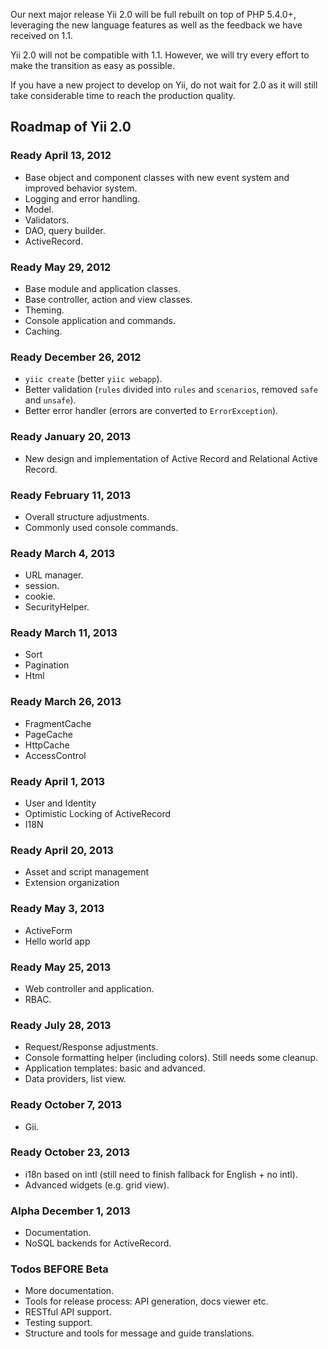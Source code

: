 Our next major release Yii 2.0 will be full rebuilt on top of PHP 5.4.0+, leveraging the new language features as well as the feedback we have received on 1.1.

Yii 2.0 will not be compatible with 1.1. However, we will try every effort to make the transition as easy as possible.

If you have a new project to develop on Yii, do not wait for 2.0 as it will still take considerable time to reach the production quality.

## Roadmap of Yii 2.0

### Ready April 13, 2012

- Base object and component classes with new event system and improved behavior system.
- Logging and error handling.
- Model.
- Validators.
- DAO, query builder.
- ActiveRecord.

### Ready May 29, 2012

- Base module and application classes.
- Base controller, action and view classes.
- Theming.
- Console application and commands.
- Caching.

### Ready December 26, 2012

- `yiic create` (better `yiic webapp`).
- Better validation (`rules` divided into `rules` and `scenarios`, removed `safe` and `unsafe`).
- Better error handler (errors are converted to `ErrorException`).

### Ready January 20, 2013

- New design and implementation of Active Record and Relational Active Record.

### Ready February 11, 2013

- Overall structure adjustments.
- Commonly used console commands.

### Ready March 4, 2013

- URL manager.
- session.
- cookie.
- SecurityHelper.

### Ready March 11, 2013

- Sort
- Pagination
- Html

### Ready March 26, 2013

- FragmentCache
- PageCache
- HttpCache
- AccessControl

### Ready April 1, 2013

- User and Identity
- Optimistic Locking of ActiveRecord
- I18N

### Ready April 20, 2013

- Asset and script management
- Extension organization

### Ready May 3, 2013
 
 - ActiveForm
 - Hello world app

### Ready May 25, 2013

- Web controller and application.
- RBAC.

### Ready July 28, 2013

- Request/Response adjustments.
- Console formatting helper (including colors). Still needs some cleanup.
- Application templates: basic and advanced.
- Data providers, list view.


### Ready October 7, 2013

- Gii.

### Ready October 23, 2013

- i18n based on intl (still need to finish fallback for English + no intl).
- Advanced widgets (e.g. grid view).

### Alpha December 1, 2013

- Documentation.
- NoSQL backends for ActiveRecord.

### Todos BEFORE Beta

- More documentation.
- Tools for release process: API generation, docs viewer etc.
- RESTful API support.
- Testing support.
- Structure and tools for message and guide translations.